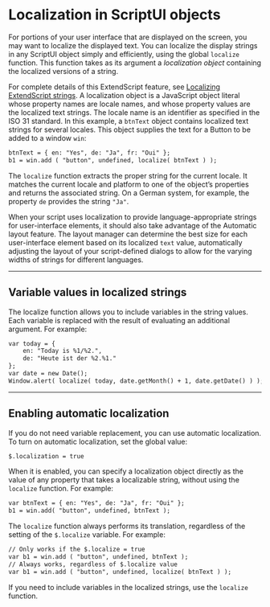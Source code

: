 <a id="localization-in-scriptui-objects"></a>

# Localization in ScriptUI objects

For portions of your user interface that are displayed on the screen, you may want to localize the displayed
text. You can localize the display strings in any ScriptUI object simply and efficiently, using the global
`localize` function. This function takes as its argument a *localization object* containing the localized
versions of a string.

For complete details of this ExtendScript feature, see [Localizing ExtendScript strings](../extendscript-tools-features/localizing-extendscript-strings.md#localizing-extendscript-strings).
A localization object is a JavaScript object literal whose property names are locale names, and whose
property values are the localized text strings. The locale name is an identifier as specified in the ISO 31
standard. In this example, a `btnText` object contains localized text strings for several locales. This object
supplies the text for a Button to be added to a window `win`:

```default
btnText = { en: "Yes", de: "Ja", fr: "Oui" };
b1 = win.add ( "button", undefined, localize( btnText ) );
```

The `localize` function extracts the proper string for the current locale. It matches the current locale and
platform to one of the object’s properties and returns the associated string. On a German system, for
example, the property `de` provides the string `"Ja"`.

When your script uses localization to provide language-appropriate strings for user-interface elements, it
should also take advantage of the Automatic layout feature. The layout manager can determine the best
size for each user-interface element based on its localized `text` value, automatically adjusting the layout
of your script-defined dialogs to allow for the varying widths of strings for different languages.

---

<a id="variable-values-in-localized-strings"></a>

## Variable values in localized strings

The localize function allows you to include variables in the string values. Each variable is replaced with
the result of evaluating an additional argument. For example:

```default
var today = {
    en: "Today is %1/%2.",
    de: "Heute ist der %2.%1."
};
var date = new Date();
Window.alert( localize( today, date.getMonth() + 1, date.getDate() ) );
```

---

<a id="enabling-automatic-localization"></a>

## Enabling automatic localization

If you do not need variable replacement, you can use automatic localization. To turn on automatic
localization, set the global value:

```default
$.localization = true
```

When it is enabled, you can specify a localization object directly as the value of any property that takes a
localizable string, without using the `localize` function. For example:

```default
var btnText = { en: "Yes", de: "Ja", fr: "Oui" };
b1 = win.add( "button", undefined, btnText );
```

The `localize` function always performs its translation, regardless of the setting of the `$.localize`
variable. For example:

```default
// Only works if the $.localize = true
var b1 = win.add ( "button", undefined, btnText );
// Always works, regardless of $.localize value
var b1 = win.add ( "button", undefined, localize( btnText ) );
```

If you need to include variables in the localized strings, use the `localize` function.
